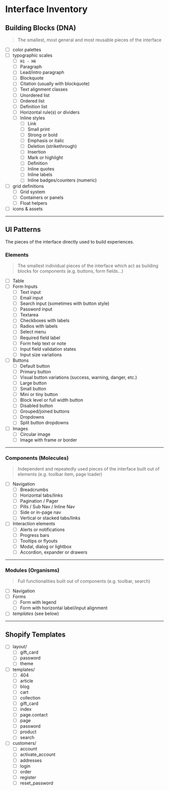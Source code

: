 # Interface Inventory
## Building Blocks (DNA)
> The smallest, most general and most reusable pieces of the interface

- [ ] color palettes
- [ ] typographic scales
  - [ ] `H1 - H6`
  - [ ] Paragraph
  - [ ] Lead/intro paragraph
  - [ ] Blockquote
  - [ ] Citation (usually with blockquote)
  - [ ] Text alignment classes
  - [ ] Unordered list
  - [ ] Ordered list
  - [ ] Definition list
  - [ ] Horizontal rule(s) or dividers
  - [ ] Inline styles
    - [ ] Link
    - [ ] Small print
    - [ ] Strong or bold
    - [ ] Emphasis or italic
    - [ ] Deletion (strikethrough)
    - [ ] Insertion
    - [ ] Mark or highlight
    - [ ] Definition
    - [ ] Inline quotes
    - [ ] Inline labels
    - [ ] Inline badges/counters (numeric)
- [ ] grid definitions
  - [ ] Grid system
  - [ ] Containers or panels
  - [ ] Float helpers
- [ ] icons & assets

---

## UI Patterns
The pieces of the interface directly used to build experiences.

### Elements
> The smallest individual pieces of the interface which act as building blocks for components (e.g. buttons, form fields…)

- [ ] Table
- [ ] Form Inputs
  - [ ] Text input
  - [ ] Email input
  - [ ] Search input (sometimes with button style)
  - [ ] Password input
  - [ ] Textarea
  - [ ] Checkboxes with labels
  - [ ] Radios with labels
  - [ ] Select menu
  - [ ] Required field label
  - [ ] Form help text or note
  - [ ] Input field validation states
  - [ ] Input size variations
- [ ] Buttons
  - [ ] Default button
  - [ ] Primary button
  - [ ] Visual button variations (success, warning, danger, etc.)
  - [ ] Large button
  - [ ] Small button
  - [ ] Mini or tiny button
  - [ ] Block level or full width button
  - [ ] Disabled button
  - [ ] Grouped/joined buttons
  - [ ] Dropdowns
  - [ ] Split button dropdowns
- [ ] Images
  - [ ] Circular image
  - [ ] Image with frame or border

---

### Components (Molecules)
> Independent and repeatedly used pieces of the interface built out of elements (e.g. toolbar item, page loader)

- [ ] Navigation
  - [ ] Breadcrumbs
  - [ ] Horizontal tabs/links
  - [ ] Pagination / Pager
  - [ ] Pills / Sub Nav / Inline Nav
  - [ ] Side or in-page nav
  - [ ] Vertical or stacked tabs/links
- [ ] Interaction elements
  - [ ] Alerts or notifications
  - [ ] Progress bars
  - [ ] Tooltips or flyouts
  - [ ] Modal, dialog or lightbox
  - [ ] Accordion, expander or drawers

---

### Modules (Organisms)

> Full functionalities built out of components (e.g. toolbar, search)

- [ ] Navigation
- [ ] Forms
  - [ ] Form with legend
  - [ ] Form with horizontal label/input alignment
- [ ] _templates_ (see below)

---

## Shopify Templates

- [ ] layout/
	- [ ] gift_card
	- [ ] password
	- [ ] theme
- [ ] templates/
	- [ ] 404
	- [ ] article
	- [ ] blog
	- [ ] cart
	- [ ] collection
	- [ ] gift_card
	- [ ] index
	- [ ] page.contact
	- [ ] page
	- [ ] password
	- [ ] product
	- [ ] search
- [ ] customers/
	- [ ] account
	- [ ] activate_account
	- [ ] addresses
	- [ ] login
	- [ ] order
	- [ ] register
	- [ ] reset_password
